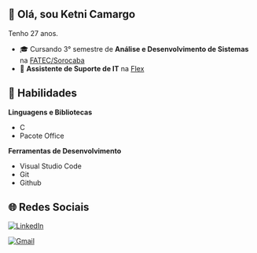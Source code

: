 ## 👋 Olá, sou **Ketni Camargo**


Tenho 27 anos.



 - 🎓 Cursando 3° semestre de **Análise e Desenvolvimento de Sistemas** na [FATEC/Sorocaba](http://www.fatecsorocaba.edu.br/)
 - 💼 **Assistente de Suporte de IT** na [Flex](https://www.google.com/)

## 🚀 Habilidades

**Linguagens e Bibliotecas**

  - C
 - Pacote Office

**Ferramentas de Desenvolvimento**

 - Visual Studio Code
 - Git
 - Github

## 🌐 Redes Sociais

<a href="https://www.linkedin.com/in/<URL-LINKEDIN>" target="_blank"> <img src="https://img.shields.io/badge/LinkedIn-0077B5?style=for-the-badge&logo=linkedin&logoColor=white" alt="LinkedIn">
</a>

<a href="mailto:ketni.camargo@fatec.sp.gov.br" target="_blank"> <img src="https://img.shields.io/badge/Gmail-D14836?style=for-the-badge&logo=gmail&logoColor=white" alt="Gmail">
</a>
